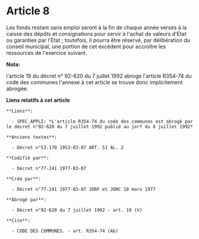 # Article 8

Les fonds restant sans emploi seront à la fin de chaque année versés à la caisse des dépôts et consignations pour servir à
l'achat de valeurs d'Etat ou garanties par l'Etat ; toutefois, il pourra être réservé, par délibération du conseil municipal,
une portion de cet excédent pour accroître les ressources de l'exercice suivant.

**Nota:**

l'article 19 du décret n° 92-620 du 7 juillet 1992 abroge l'article R354-74 du code des communes l'annexe à cet article se
trouve donc implicitement abrogée.

**Liens relatifs à cet article**

	**Liens**:

	  - SPEC_APPLI: *L'article R354-74 du code des communes est abrogé par le décret n°92-620 du 7 juillet 1992 publié au jorf du 8 juillet 1992*

	**Anciens textes**:

	  - Décret n°53-170 1953-03-07 ART. 51 AL. 2

	**Codifié par**:

	  - Décret n°77-241 1977-03-07

	**Créé par**:

	  - Décret n°77-241 1977-03-07 JORF et JONC 18 mars 1977

	**Abrogé par**:

	  - Décret n°92-620 du 7 juillet 1992 - art. 19 (V)

	**Cite**:

	  - CODE DES COMMUNES. - art. R354-74 (Ab)
